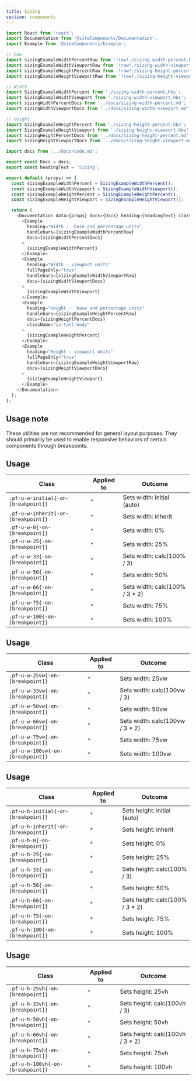 ```yaml
---
title: Sizing
section: components
---
```

```js
import React from 'react';
import Documentation from '@siteComponents/Documentation';
import Example from '@siteComponents/Example';

// Raw
import sizingExampleWidthPercentRaw from '!raw!./sizing-width-percent.hbs';
import sizingExampleWidthViewportRaw from '!raw!./sizing-width-viewport.hbs';
import sizingExampleHeightPercentRaw from '!raw!./sizing-height-percent.hbs';
import sizingExampleHeightViewportRaw from '!raw!./sizing-height-viewport.hbs';

// Width
import SizingExampleWidthPercent from './sizing-width-percent.hbs';
import SizingExampleWidthViewport from './sizing-width-viewport.hbs';
import sizingWidthPercentDocs from '../docs/sizing-width-percent.md';
import sizingWidthViewportDocs from '../docs/sizing-width-viewport.md';

// Height
import SizingExampleHeightPercent from './sizing-height-percent.hbs';
import SizingExampleHeightViewport from './sizing-height-viewport.hbs';
import sizingHeightPercentDocs from '../docs/sizing-height-percent.md';
import sizingHeightViewportDocs from '../docs/sizing-height-viewport.md';

import docs from '../docs/code.md';

export const Docs = docs;
export const headingText = 'Sizing';

export default (props) => {
  const sizingExampleWidthPercent = SizingExampleWidthPercent();
  const sizingExampleWidthViewport = SizingExampleWidthViewport();
  const sizingExampleHeightPercent = SizingExampleHeightPercent();
  const sizingExampleHeightViewport = SizingExampleHeightViewport();

  return (
    <Documentation data={props} docs={Docs} heading={headingText} className="is-utility-page">
      <Example
        heading="Width -  base and percentage units"
        handlebars={sizingExampleWidthPercentRaw}
        docs={sizingWidthPercentDocs}
      >
        {sizingExampleWidthPercent}
      </Example>
      <Example
        heading="Width - viewport units"
        fullPageOnly="true"
        handlebars={sizingExampleWidthViewportRaw}
        docs={sizingWidthViewportDocs}
      >
        {sizingExampleWidthViewport}
      </Example>
      <Example
        heading="Height -  base and percentage units"
        handlebars={sizingExampleHeightPercentRaw}
        docs={sizingHeightPercentDocs}
        className="is-tall-body"
      >
        {sizingExampleHeightPercent}
      </Example>
      <Example
        heading="Height - viewport units"
        fullPageOnly="true"
        handlebars={sizingExampleHeightViewportRaw}
        docs={sizingHeightViewportDocs}
      >
        {sizingExampleHeightViewport}
      </Example>
    </Documentation>
  );
};
```

## Usage note

These utilities are not recommended for general layout purposes. They should primarily be used to enable responsive behaviors of certain components through breakpoints.

## Usage

| Class | Applied to | Outcome |
| -- | -- | -- |
| `.pf-u-w-initial{-on-[breakpoint]}` | `*` | Sets width: initial (auto) |
| `.pf-u-w-inherit{-on-[breakpoint]}` | `*` | Sets width: inherit |
| `.pf-u-w-0{-on-[breakpoint]}`  | `*` | Sets width: 0% |
| `.pf-u-w-25{-on-[breakpoint]}` | `*` | Sets width: 25% |
| `.pf-u-w-33{-on-[breakpoint]}` | `*` | Sets width: calc(100% / 3) |
| `.pf-u-w-50{-on-[breakpoint]}` | `*` | Sets width: 50% |
| `.pf-u-w-66{-on-[breakpoint]}` | `*` | Sets width: calc(100% / 3 * 2) |
| `.pf-u-w-75{-on-[breakpoint]}` | `*` | Sets width: 75% |
| `.pf-u-w-100{-on-[breakpoint]}` | `*` | Sets width: 100% |

## Usage

| Class | Applied to | Outcome |
| -- | -- | -- |
| `.pf-u-w-25vw{-on-[breakpoint]}` | `*` | Sets width: 25vw |
| `.pf-u-w-33vw{-on-[breakpoint]}` | `*` | Sets width: calc(100vw / 3) |
| `.pf-u-w-50vw{-on-[breakpoint]}` | `*` | Sets width: 50vw |
| `.pf-u-w-66vw{-on-[breakpoint]}` | `*` | Sets width: calc(100vw / 3 * 2) |
| `.pf-u-w-75vw{-on-[breakpoint]}` | `*` | Sets width: 75vw |
| `.pf-u-w-100vw{-on-[breakpoint]}` | `*` | Sets width: 100vw |

## Usage

| Class | Applied to | Outcome |
| -- | -- | -- |
| `.pf-u-h-initial{-on-[breakpoint]}` | `*` | Sets height: initial (auto) |
| `.pf-u-h-inherit{-on-[breakpoint]}` | `*` | Sets height: inherit |
| `.pf-u-h-0{-on-[breakpoint]}` | `*` | Sets height: 0% |
| `.pf-u-h-25{-on-[breakpoint]}`| `*` | Sets height: 25% |
| `.pf-u-h-33{-on-[breakpoint]}`| `*` | Sets height: calc(100% / 3) |
| `.pf-u-h-50{-on-[breakpoint]}`| `*` | Sets height: 50% |
| `.pf-u-h-66{-on-[breakpoint]}`| `*` | Sets height: calc(100% / 3 * 2) |
| `.pf-u-h-75{-on-[breakpoint]}`| `*` | Sets height: 75% |
| `.pf-u-h-100{-on-[breakpoint]}` | `*` | Sets height: 100% |

## Usage

| Class | Applied to | Outcome |
| -- | -- | -- |
| `.pf-u-h-25vh{-on-[breakpoint]}` | `*` | Sets height: 25vh |
| `.pf-u-h-33vh{-on-[breakpoint]}` | `*` | Sets height: calc(100vh / 3) |
| `.pf-u-h-50vh{-on-[breakpoint]}` | `*` | Sets height: 50vh |
| `.pf-u-h-66vh{-on-[breakpoint]}` | `*` | Sets height: calc(100vh / 3 * 2) |
| `.pf-u-h-75vh{-on-[breakpoint]}` | `*` | Sets height: 75vh |
| `.pf-u-h-100vh{-on-[breakpoint]}` | `*` | Sets height: 100vh |

